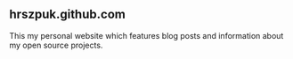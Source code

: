 ## hrszpuk.github.com
This my personal website which features blog posts and information about my open source projects.